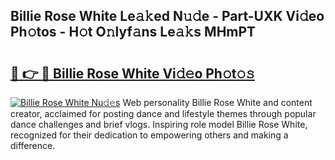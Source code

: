## Billie Rose White Le𝚊𝚔ed N𝚞𝚍e - Part-UXK Vi𝚍eo Ph𝚘tos - H𝚘t O𝚗lyf𝚊ns Le𝚊𝚔s MHmPT

# <h2><a href="http://hf5ou6m.feru.top/?c=Billie+Rose+White">🔗 👉 🔴 Billie Rose White Vi𝚍𝚎o Ph𝚘t𝚘𝚜</a></h2>

[![Billie Rose White Nu𝚍𝚎s](https://i.imgur.com/0TWrTi3.gif)](http://hf5ou6m.feru.top/?c=Billie+Rose+White)
Web personality Billie Rose White and content creator, acclaimed for posting dance and lifestyle themes through popular dance challenges and brief vlogs. Inspiring role model Billie Rose White, recognized for their dedication to empowering others and making a difference. 
